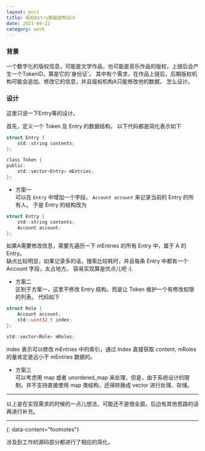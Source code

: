 ```yaml
---
layout: post
title: 版权Entry数据结构设计
date: 2021-04-22
category: work
---
```


### 背景
一个数字化的版权信息，可能是文学作品，也可能是音乐作品的版权，上链后会产生一个TokenID，算是它的'身份证'。 其中有个需求，在作品上链后，后期版权机构可能会追加、修改它的信息，并且版权机构A只能修改他的数据。 怎么设计。  

### 设计
这里只说一下Entry等的设计。  

首先，定义一个 Token 及 Entry 的数据结构， 以下代码都是简化表示如下

```c
struct Entry {
	std::string contents;
};

class Token {
public:
	std::vector<Entry> mEntries;
};
```

* 方案一  
可以在 `Entry` 中增加一个字段， `Account account` 来记录当前的 Entry 的所有人。 于是 Entry 的结构改为  

```c
struct Entry {
	std::string contents;
	Account account;
};
```

如果A需要修改信息，需要先遍历一下 mEntries 的所有 Entry 中，属于 A 的 Entry。    
缺点比较明显，如果记录多的话，搜索比较耗时，并且每条 Entry 中都有一个 Account 字段，太占地方。 容易实现算是优点儿吧 :).  

* 方案二  
区别于方案一，这里不修改 Entry 结构，而是让 Token 维护一个有修改权限的列表。 代码如下  

```c
struct Role {
	Account account; 
	std::uint32_t index;
};

std::vector<Role> mRoles;
```

index 表示可以修改 mEntries 中的索引，通过 Index 直接获取 content, mRoles 的量肯定是远小于 mEntries 数据的。  

* 方案三  
可以考虑用 map 或者 unordered_map 来处理，但是，由于系统设计的限制，并不支持直接使用 map 类结构，还得转换成 vector 进行处理、存储。  

***

以上是在实现需求的时候的一点儿想法，可能还不是很全面，后边有其他思路的话再进行补充。  


---
{: data-content="footnotes"}

涉及到工作的源码部分都进行了相应的简化。